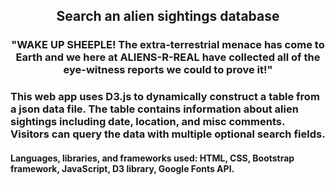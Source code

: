 <h2 align="center">
    Search an alien sightings database
</h2>


<h3 align="center">
    "WAKE UP SHEEPLE! The extra-terrestrial menace has come to Earth and we here at ALIENS-R-REAL have collected all of the eye-witness reports we could to prove it!"
</h3>

### This web app uses D3.js to dynamically construct a table from a json data file. The table contains information about alien sightings including date, location, and misc comments. Visitors can query the data with multiple optional search fields.

#### Languages, libraries, and frameworks used: HTML, CSS, Bootstrap framework, JavaScript, D3 library, Google Fonts API.


